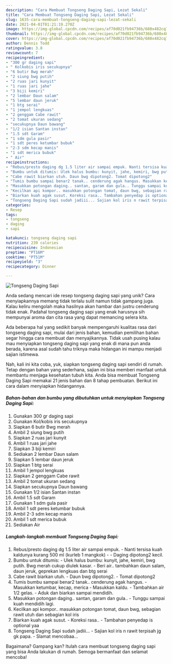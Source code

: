 ```yaml
---
description: "Cara Membuat Tongseng Daging Sapi, Lezat Sekali"
title: "Cara Membuat Tongseng Daging Sapi, Lezat Sekali"
slug: 1635-cara-membuat-tongseng-daging-sapi-lezat-sekali
date: 2021-04-01T01:21:19.270Z
image: https://img-global.cpcdn.com/recipes/af70d021fb94736b/680x482cq70/tongseng-daging-sapi-foto-resep-utama.jpg
thumbnail: https://img-global.cpcdn.com/recipes/af70d021fb94736b/680x482cq70/tongseng-daging-sapi-foto-resep-utama.jpg
cover: https://img-global.cpcdn.com/recipes/af70d021fb94736b/680x482cq70/tongseng-daging-sapi-foto-resep-utama.jpg
author: Dennis Todd
ratingvalue: 3.8
reviewcount: 7
recipeingredient:
- "300 gr daging sapi"
- " Kolkobis iris secukupnya"
- "6 butir Bwg merah"
- "2 siung bwg putih"
- "2 ruas jari kunyit"
- "1 ruas jari jahe"
- "3 biji kemiri"
- "2 lembar Daun salam"
- "5 lembar daun jeruk"
- "1 btg serai"
- "1 jempol lengkuas"
- "2 genggam Cabe rawit"
- "2 tomat ukuran sedang"
- "secukupnya Daun bawang"
- "1/2 isian Santan instan"
- "1.5 sdt Garam"
- "1 sdm gula pasir"
- "1 sdt peres ketumbar bubuk"
- "2-3 sdm kecap manis"
- "1 sdt merica bubuk"
- " Air"
recipeinstructions:
- "Rebus/presto daging dg 1.5 liter air sampai empuk. Nanti tersisa kuah kaldunya kurang 500 ml (kurleb 1 mangkok)  Daging dipotong2 kecil."
- "Bumbu untuk ditumis: Ulek halus bumbu: kunyit, jahe, kemiri, bwg putih. Bwg merah cukup diulek kasar. Beri air.. tambahkan daun salam, daun jeruk, geprekan lengkuas dan btg serai"
- "Cabe rawit biarkan utuh. Daun bwg dipotong2. Tomat dipotong2"
- "Tumis bumbu sampai benar2 tanak.. cenderung agak hangus. Masukkan ketumbar, kecap, merica Masukkan kaldu. Tambahkan air 1/2 gelas. Aduk dan biarkan sampai mendidih."
- "Masukkan potongan daging.. santan, garam dan gula.. Tunggu sampai kuah mendidih lagi."
- "Kecilkan api kompor.. masukkan potongan tomat, daun bwg, sebagian rawit utuh dan sebagian kol iris"
- "Biarkan kuah agak susut. Koreksi rasa.. Tambahan penyedap is optional yaa"
- "Tongseng Daging Sapi sudah jadiii... Sajian kol iris n rawit terpisah jg gk papa. Slamat mencobaa..."
categories:
- Resep
tags:
- tongseng
- daging
- sapi

katakunci: tongseng daging sapi 
nutrition: 239 calories
recipecuisine: Indonesian
preptime: "PT16M"
cooktime: "PT51M"
recipeyield: "3"
recipecategory: Dinner

---
```



![Tongseng Daging Sapi](https://img-global.cpcdn.com/recipes/af70d021fb94736b/680x482cq70/tongseng-daging-sapi-foto-resep-utama.jpg)

Anda sedang mencari ide resep tongseng daging sapi yang unik? Cara menyiapkannya memang tidak terlalu sulit namun tidak gampang juga. Kalau keliru mengolah maka hasilnya akan hambar dan justru cenderung tidak enak. Padahal tongseng daging sapi yang enak harusnya sih mempunyai aroma dan cita rasa yang dapat memancing selera kita.



Ada beberapa hal yang sedikit banyak mempengaruhi kualitas rasa dari tongseng daging sapi, mulai dari jenis bahan, kemudian pemilihan bahan segar hingga cara membuat dan menyajikannya. Tidak usah pusing kalau mau menyiapkan tongseng daging sapi yang enak di mana pun anda berada, karena asal sudah tahu triknya maka hidangan ini mampu menjadi sajian istimewa.


Nah, kali ini kita coba, yuk, siapkan tongseng daging sapi sendiri di rumah. Tetap dengan bahan yang sederhana, sajian ini bisa memberi manfaat untuk membantu menjaga kesehatan tubuh kita. Anda bisa membuat Tongseng Daging Sapi memakai 21 jenis bahan dan 8 tahap pembuatan. Berikut ini cara dalam menyiapkan hidangannya.

<!--inarticleads1-->

##### Bahan-bahan dan bumbu yang dibutuhkan untuk menyiapkan Tongseng Daging Sapi:

1. Gunakan 300 gr daging sapi
1. Gunakan  Kol/kobis iris secukupnya
1. Siapkan 6 butir Bwg merah
1. Ambil 2 siung bwg putih
1. Siapkan 2 ruas jari kunyit
1. Ambil 1 ruas jari jahe
1. Siapkan 3 biji kemiri
1. Sediakan 2 lembar Daun salam
1. Siapkan 5 lembar daun jeruk
1. Siapkan 1 btg serai
1. Ambil 1 jempol lengkuas
1. Siapkan 2 genggam Cabe rawit
1. Ambil 2 tomat ukuran sedang
1. Siapkan secukupnya Daun bawang
1. Gunakan 1/2 isian Santan instan
1. Ambil 1.5 sdt Garam
1. Gunakan 1 sdm gula pasir
1. Ambil 1 sdt peres ketumbar bubuk
1. Ambil 2-3 sdm kecap manis
1. Ambil 1 sdt merica bubuk
1. Sediakan  Air




<!--inarticleads2-->

##### Langkah-langkah membuat Tongseng Daging Sapi:

1. Rebus/presto daging dg 1.5 liter air sampai empuk. - Nanti tersisa kuah kaldunya kurang 500 ml (kurleb 1 mangkok) -  - Daging dipotong2 kecil.
1. Bumbu untuk ditumis: - Ulek halus bumbu: kunyit, jahe, kemiri, bwg putih. Bwg merah cukup diulek kasar. - Beri air.. tambahkan daun salam, daun jeruk, geprekan lengkuas dan btg serai
1. Cabe rawit biarkan utuh. - Daun bwg dipotong2. - Tomat dipotong2
1. Tumis bumbu sampai benar2 tanak.. cenderung agak hangus. - Masukkan ketumbar, kecap, merica - Masukkan kaldu. - Tambahkan air 1/2 gelas. - Aduk dan biarkan sampai mendidih.
1. Masukkan potongan daging.. santan, garam dan gula.. - Tunggu sampai kuah mendidih lagi.
1. Kecilkan api kompor.. masukkan potongan tomat, daun bwg, sebagian rawit utuh dan sebagian kol iris
1. Biarkan kuah agak susut. - Koreksi rasa.. - Tambahan penyedap is optional yaa
1. Tongseng Daging Sapi sudah jadiii... - Sajian kol iris n rawit terpisah jg gk papa. - Slamat mencobaa...




Bagaimana? Gampang kan? Itulah cara membuat tongseng daging sapi yang bisa Anda lakukan di rumah. Semoga bermanfaat dan selamat mencoba!
